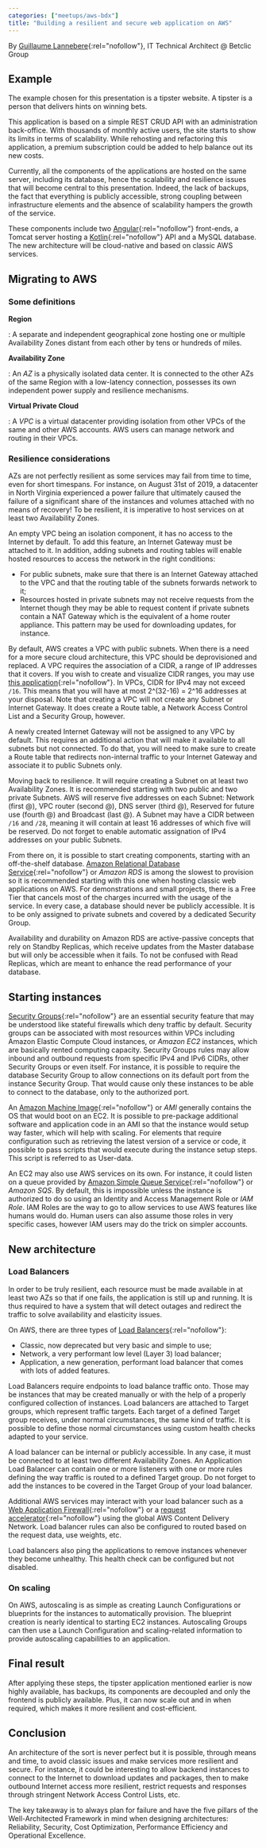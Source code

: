 ```yaml
---
categories: ["meetups/aws-bdx"]
title: "Building a resilient and secure web application on AWS"
---
```


By [Guillaume Lannebere](https://twitter.com/guillan40){:rel="nofollow"}, IT Technical Architect @ Betclic Group

## Example

The example chosen for this presentation is a tipster website. A tipster is a person that delivers hints on winning
bets.

This application is based on a simple REST CRUD API with an administration back-office. With thousands of monthly active
users, the site starts to show its limits in terms of scalability. While rehosting and refactoring this application, a
premium subscription could be added to help balance out its new costs.

Currently, all the components of the applications are hosted on the same server, including its database, hence the
scalability and resilience issues that will become central to this presentation. Indeed, the lack of backups, the fact
that everything is publicly accessible, strong coupling between infrastructure elements and the absence of scalability
hampers the growth of the service.

These components include two [Angular](https://angular.io/){:rel="nofollow"} front-ends, a Tomcat server hosting a [Kotlin](https://kotlinlang.org/){:rel="nofollow"}
API and a MySQL database. The new architecture will be cloud-native and based on classic AWS services.

## Migrating to AWS
### Some definitions

**Region**

: A separate and independent geographical zone hosting one or multiple Availability Zones distant from each other by
tens or hundreds of miles.

**Availability Zone**

: An _AZ_ is a physically isolated data center. It is connected to the other AZs of the same Region with a low-latency
connection, possesses its own independent power supply and resilience mechanisms.

**Virtual Private Cloud**

: A _VPC_ is a virtual datacenter providing isolation from other VPCs of the same and other AWS accounts. AWS users can
manage network and routing in their VPCs.

### Resilience considerations

AZs are not perfectly resilient as some services may fail from time to time, even for short timespans. For instance, on
August 31st of 2019, a datacenter in North Virginia experienced a power failure that ultimately caused the failure of a
significant share of the instances and volumes attached with no means of recovery! To be resilient, it is imperative to
host services on at least two Availability Zones.

An empty VPC being an isolation component, it has no access to the Internet by default. To add this feature, an Internet
Gateway must be attached to it. In addition, adding subnets and routing tables will enable hosted resources to access
the network in the right conditions:
- For public subnets, make sure that there is an Internet Gateway attached to the VPC and that the routing table of the
  subnets forwards network to it;
- Resources hosted in private subnets may not receive requests from the Internet though they may be able to request
  content if private subnets contain a NAT Gateway which is the equivalent of a home router appliance. This pattern may
  be used for downloading updates, for instance.

By default, AWS creates a VPC with public subnets. When there is a need for a more secure cloud architecture, this VPC
should be deprovisioned and replaced. A VPC requires the association of a CIDR, a range of IP addresses that it covers.
If you wish to create and visualize CIDR ranges, you may use [this application](https://cidr.xyz/){:rel="nofollow"}. In
VPCs, CIDR for IPv4 may not exceed `/16`. This means that you will have at most 2^(32-16) = 2^16 addresses at your
disposal. Note that creating a VPC will not create any Subnet or Internet Gateway. It does create a Route table, a
Network Access Control List and a Security Group, however.

A newly created Internet Gateway will not be assigned to any VPC by default. This requires an additional action that
will make it available to all subnets but not connected. To do that, you will need to make sure to create a Route table
that redirects non-internal traffic to your Internet Gateway and associate it to public Subnets only.

Moving back to resilience. It will require creating a Subnet on at least two Availability Zones. It is recommended
starting with two public and two private Subnets. AWS will reserve five addresses on each Subnet: Network (first @), VPC
router (second @), DNS server (third @), Reserved for future use (fourth @) and Broadcast (last @). A Subnet may have a
CIDR between `/16` and `/28`, meaning it will contain at least 16 addresses of which five will be reserved. Do not
forget to enable automatic assignation of IPv4 addresses on your public Subnets.

From there on, it is possible to start creating components, starting with an off-the-shelf database. [Amazon Relational Database Service](https://aws.amazon.com/rds/){:rel="nofollow"}
or _Amazon RDS_ is among the slowest to provision so it is recommended starting with this one when hosting classic web
applications on AWS. For demonstrations and small projects, there is a Free Tier that cancels most of the charges
incurred with the usage of the service. In every case, a database should never be publicly accessible. It is to be only
assigned to private subnets and covered by a dedicated Security Group.

Availability and durability on Amazon RDS are active-passive concepts that rely on Standby Replicas, which receive
updates from the Master database but will only be accessible when it fails. To not be confused with Read Replicas, which
are meant to enhance the read performance of your database.

## Starting instances

[Security Groups](https://docs.aws.amazon.com/vpc/latest/userguide/VPC_SecurityGroups.html){:rel="nofollow"} are an
essential security feature that may be understood like stateful firewalls which deny traffic by default. Security groups
can be associated with most resources within VPCs including Amazon Elastic Compute Cloud instances, or _Amazon EC2_
instances, which are basically rented computing capacity. Security Groups rules may allow inbound and outbound requests
from specific IPv4 and IPv6 CIDRs, other Security Groups or even itself. For instance, it is possible to require the
database Security Group to allow connections on its default port from the instance Security Group. That would cause only
these instances to be able to connect to the database, only to the authorized port.

An [Amazon Machine Image](https://docs.aws.amazon.com/AWSEC2/latest/UserGuide/AMIs.html){:rel="nofollow"} or _AMI_
generally contains the OS that would boot on an EC2. It is possible to pre-package additional software and application
code in an AMI so that the instance would setup way faster, which will help with scaling. For elements that require
configuration such as retrieving the latest version of a service or code, it possible to pass scripts that would execute
during the instance setup steps. This script is referred to as User-data.

An EC2 may also use AWS services on its own. For instance, it could listen on a queue provided by [Amazon Simple Queue
Service](https://aws.amazon.com/sqs/){:rel="nofollow"} or _Amazon SQS_. By default, this is impossible unless the
instance is authorized to do so using an Identity and Access Management Role or _IAM Role_. IAM Roles are the way to go
to allow services to use AWS features like humans would do. Human users can also assume those roles in very specific
cases, however IAM users may do the trick on simpler accounts.

## New architecture

### Load Balancers

In order to be truly resilient, each resource must be made available in at least two AZs so that if one fails, the
application is still up and running. It is thus required to have a system that will detect outages and redirect the
traffic to solve availability and elasticity issues.

On AWS, there are three types of [Load Balancers](https://aws.amazon.com/elasticloadbalancing/){:rel="nofollow"}:

- Classic, now deprecated but very basic and simple to use;
- Network, a very performant low level (Layer 3) load balancer;
- Application, a new generation, performant load balancer that comes with lots of added features.

Load Balancers require endpoints to load balance traffic onto. Those may be instances that may be created manually or
with the help of a properly configured collection of instances. Load balancers are attached to Target groups, which
represent traffic targets. Each target of a defined Target group receives, under normal circumstances, the same kind of
traffic. It is possible to define those normal circumstances using custom health checks adapted to your service.

A load balancer can be internal or publicly accessible. In any case, it must be connected to at least two different
Availability Zones. An Application Load Balancer can contain one or more listeners with one or more rules defining the
way traffic is routed to a defined Target group. Do not forget to add the instances to be covered in the Target Group of
your load balancer.

Additional AWS services may interact with your load balancer such as a [Web Application Firewall](https://aws.amazon.com/waf/){:rel="nofollow"}
or a [request accelerator](https://aws.amazon.com/global-accelerator/){:rel="nofollow"} using the global AWS Content
Delivery Network. Load balancer rules can also be configured to routed based on the request data, use weights, etc.

Load balancers also ping the applications to remove instances whenever they become unhealthy. This health check can be
configured but not disabled.

### On scaling

On AWS, autoscaling is as simple as creating Launch Configurations or blueprints for the instances to automatically
provision. The blueprint creation is nearly identical to starting EC2 instances. Autoscaling Groups can then use a
Launch Configuration and scaling-related information to provide autoscaling capabilities to an application.

## Final result

After applying these steps, the tipster application mentioned earlier is now highly available, has backups, its
components are decoupled and only the frontend is publicly available. Plus, it can now scale out and in when required,
which makes it more resilient and cost-efficient.

## Conclusion

An architecture of the sort is never perfect but it is possible, through means and time, to avoid classic issues and
make services more resilient and secure. For instance, it could be interesting to allow backend instances to connect to
the Internet to download updates and packages, then to make outbound Internet access more resilient, restrict requests
and responses through stringent Network Access Control Lists, etc.

The key takeaway is to always plan for failure and have the five pillars of the Well-Architected Framework in mind when
designing architectures: Reliability, Security, Cost Optimization, Performance Efficiency and Operational Excellence.
